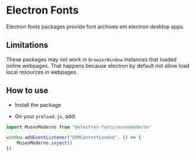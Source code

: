 # Electron Fonts

Electron fonts packages provide font archives em electron desktop apps.

## Limitations

These packages may not work in `BrowserWindow` instances that loaded online webpages. That happens because electron by default not allow load local resources in webpages.

## How to use

* Install the package

* On your `preload.js`, add:

```ts
import MuseoModerno from "@electron-fonts/museomoderno"

window.addEventListener("DOMContentLoaded", () => {
    MuseoModerno.inject()
})
```